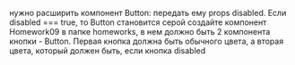 



нужно расширить компонент Button: передать ему props disabled. Если disabled === true, то Button становится серой создайте компонент Homework09 в папке homeworks, в нем должно быть 2 компонента кнопки - Button. Первая кнопка должна быть обычного цвета, а вторая цвета, который должен быть, если кнопка disabled